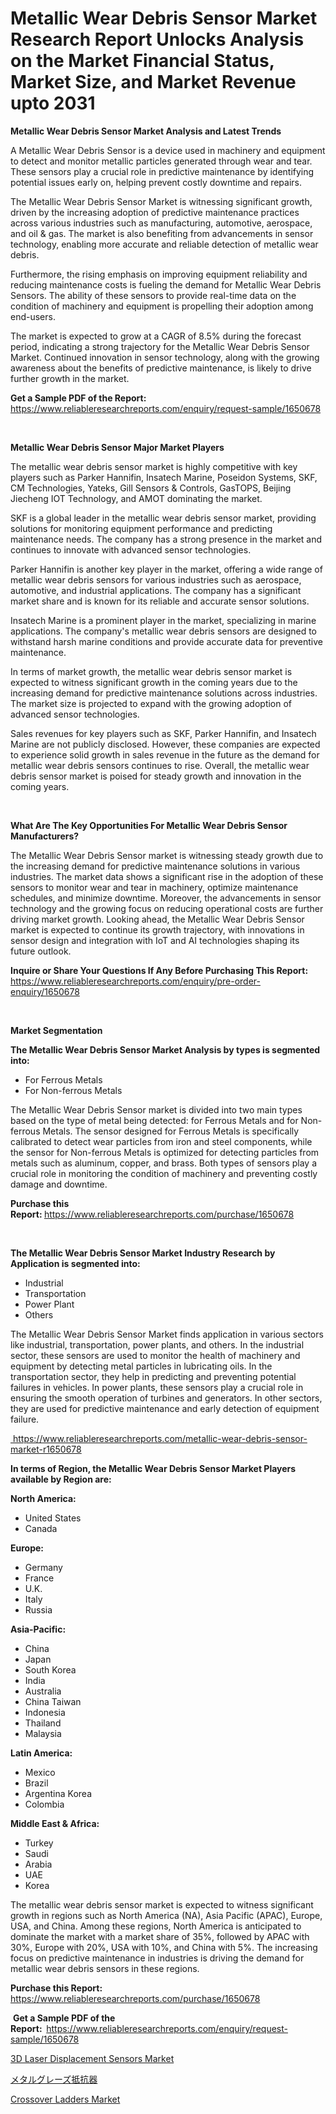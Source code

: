 <p><h1>Metallic Wear Debris Sensor Market Research Report Unlocks Analysis on the Market Financial Status, Market Size, and Market Revenue upto 2031</h1></p><p><strong>Metallic Wear Debris Sensor Market Analysis and Latest Trends</strong></p>
<p><p>A Metallic Wear Debris Sensor is a device used in machinery and equipment to detect and monitor metallic particles generated through wear and tear. These sensors play a crucial role in predictive maintenance by identifying potential issues early on, helping prevent costly downtime and repairs.</p><p>The Metallic Wear Debris Sensor Market is witnessing significant growth, driven by the increasing adoption of predictive maintenance practices across various industries such as manufacturing, automotive, aerospace, and oil & gas. The market is also benefiting from advancements in sensor technology, enabling more accurate and reliable detection of metallic wear debris.</p><p>Furthermore, the rising emphasis on improving equipment reliability and reducing maintenance costs is fueling the demand for Metallic Wear Debris Sensors. The ability of these sensors to provide real-time data on the condition of machinery and equipment is propelling their adoption among end-users.</p><p>The market is expected to grow at a CAGR of 8.5% during the forecast period, indicating a strong trajectory for the Metallic Wear Debris Sensor Market. Continued innovation in sensor technology, along with the growing awareness about the benefits of predictive maintenance, is likely to drive further growth in the market.</p></p>
<p><strong>Get a Sample PDF of the Report:&nbsp;</strong> <a href="https://www.reliableresearchreports.com/enquiry/request-sample/1650678">https://www.reliableresearchreports.com/enquiry/request-sample/1650678</a></p>
<p>&nbsp;</p>
<p><strong>Metallic Wear Debris Sensor Major Market Players</strong></p>
<p><p>The metallic wear debris sensor market is highly competitive with key players such as Parker Hannifin, Insatech Marine, Poseidon Systems, SKF, CM Technologies, Yateks, Gill Sensors & Controls, GasTOPS, Beijing Jiecheng IOT Technology, and AMOT dominating the market.</p><p>SKF is a global leader in the metallic wear debris sensor market, providing solutions for monitoring equipment performance and predicting maintenance needs. The company has a strong presence in the market and continues to innovate with advanced sensor technologies.</p><p>Parker Hannifin is another key player in the market, offering a wide range of metallic wear debris sensors for various industries such as aerospace, automotive, and industrial applications. The company has a significant market share and is known for its reliable and accurate sensor solutions.</p><p>Insatech Marine is a prominent player in the market, specializing in marine applications. The company's metallic wear debris sensors are designed to withstand harsh marine conditions and provide accurate data for preventive maintenance.</p><p>In terms of market growth, the metallic wear debris sensor market is expected to witness significant growth in the coming years due to the increasing demand for predictive maintenance solutions across industries. The market size is projected to expand with the growing adoption of advanced sensor technologies.</p><p>Sales revenues for key players such as SKF, Parker Hannifin, and Insatech Marine are not publicly disclosed. However, these companies are expected to experience solid growth in sales revenue in the future as the demand for metallic wear debris sensors continues to rise. Overall, the metallic wear debris sensor market is poised for steady growth and innovation in the coming years.</p></p>
<p>&nbsp;</p>
<p><strong>What Are The Key Opportunities For Metallic Wear Debris Sensor Manufacturers?</strong></p>
<p><p>The Metallic Wear Debris Sensor market is witnessing steady growth due to the increasing demand for predictive maintenance solutions in various industries. The market data shows a significant rise in the adoption of these sensors to monitor wear and tear in machinery, optimize maintenance schedules, and minimize downtime. Moreover, the advancements in sensor technology and the growing focus on reducing operational costs are further driving market growth. Looking ahead, the Metallic Wear Debris Sensor market is expected to continue its growth trajectory, with innovations in sensor design and integration with IoT and AI technologies shaping its future outlook.</p></p>
<p><strong>Inquire or Share Your Questions If Any Before Purchasing This Report:</strong> <a href="https://www.reliableresearchreports.com/enquiry/pre-order-enquiry/1650678">https://www.reliableresearchreports.com/enquiry/pre-order-enquiry/1650678</a></p>
<p>&nbsp;</p>
<p><strong>Market Segmentation</strong></p>
<p><strong>The Metallic Wear Debris Sensor Market Analysis by types is segmented into:</strong></p>
<p><ul><li>For Ferrous Metals</li><li>For Non-ferrous Metals</li></ul></p>
<p><p>The Metallic Wear Debris Sensor market is divided into two main types based on the type of metal being detected: for Ferrous Metals and for Non-ferrous Metals. The sensor designed for Ferrous Metals is specifically calibrated to detect wear particles from iron and steel components, while the sensor for Non-ferrous Metals is optimized for detecting particles from metals such as aluminum, copper, and brass. Both types of sensors play a crucial role in monitoring the condition of machinery and preventing costly damage and downtime.</p></p>
<p><strong>Purchase this Report:&nbsp;</strong><a href="https://www.reliableresearchreports.com/purchase/1650678">https://www.reliableresearchreports.com/purchase/1650678</a></p>
<p>&nbsp;</p>
<p><strong>The Metallic Wear Debris Sensor Market Industry Research by Application is segmented into:</strong></p>
<p><ul><li>Industrial</li><li>Transportation</li><li>Power Plant</li><li>Others</li></ul></p>
<p><p>The Metallic Wear Debris Sensor Market finds application in various sectors like industrial, transportation, power plants, and others. In the industrial sector, these sensors are used to monitor the health of machinery and equipment by detecting metal particles in lubricating oils. In the transportation sector, they help in predicting and preventing potential failures in vehicles. In power plants, these sensors play a crucial role in ensuring the smooth operation of turbines and generators. In other sectors, they are used for predictive maintenance and early detection of equipment failure.</p></p>
<p><a href="https://www.reliableresearchreports.com/metallic-wear-debris-sensor-market-r1650678">&nbsp;https://www.reliableresearchreports.com/metallic-wear-debris-sensor-market-r1650678</a></p>
<p><strong>In terms of Region, the Metallic Wear Debris Sensor Market Players available by Region are:</strong></p>
<p>
    <p> <strong> North America: </strong>
        <ul>
            <li>United States</li>
            <li>Canada</li>
        </ul>
        </p> 
    <p> <strong> Europe: </strong>
        <ul>
            <li>Germany</li>
            <li>France</li>
            <li>U.K.</li>
            <li>Italy</li>
            <li>Russia</li>
        </ul>
        </p> 
    <p> <strong> Asia-Pacific: </strong>
        <ul>
            <li>China</li>
            <li>Japan</li>
            <li>South Korea</li>
            <li>India</li>
            <li>Australia</li>
            <li>China Taiwan</li>
            <li>Indonesia</li>
            <li>Thailand</li>
            <li>Malaysia</li>
        </ul>
        </p> 
    <p> <strong> Latin America: </strong>
        <ul>
            <li>Mexico</li>
            <li>Brazil</li>
            <li>Argentina Korea</li>
            <li>Colombia</li>
        </ul>
        </p> 
    <p> <strong> Middle East & Africa: </strong>
        <ul>
            <li>Turkey</li>
            <li>Saudi</li>
            <li>Arabia</li>
            <li>UAE</li>
            <li>Korea</li>
        </ul>
    </p>
    </p>
<p><p>The metallic wear debris sensor market is expected to witness significant growth in regions such as North America (NA), Asia Pacific (APAC), Europe, USA, and China. Among these regions, North America is anticipated to dominate the market with a market share of 35%, followed by APAC with 30%, Europe with 20%, USA with 10%, and China with 5%. The increasing focus on predictive maintenance in industries is driving the demand for metallic wear debris sensors in these regions.</p></p>
<p><strong>Purchase this Report: </strong><a href="https://www.reliableresearchreports.com/purchase/1650678">https://www.reliableresearchreports.com/purchase/1650678</a></p>
<p>&nbsp;<strong>Get a Sample PDF of the Report:&nbsp;&nbsp;</strong><a href="https://www.reliableresearchreports.com/enquiry/request-sample/1650678">https://www.reliableresearchreports.com/enquiry/request-sample/1650678</a></p>
<p><strong></strong></p>
<p><p><a href="https://bubble-tree-ea4.notion.site/3D-Laser-Displacement-Sensors-Market-Size-Reveals-the-Best-Marketing-Channels-In-Global-Industry-42223c5d576b436aaef9eff097d966be">3D Laser Displacement Sensors Market</a></p><p><a href="https://github.com/sghwr779811674/Market-Research-Report-List-1/blob/main/805257538309.md">メタルグレーズ抵抗器</a></p><p><a href="https://github.com/lbird53714/Market-Research-Report-List-4/blob/main/crossover-ladders-market.md">Crossover Ladders Market</a></p></p>